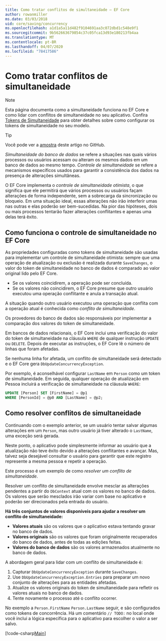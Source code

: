 ```yaml
---
title: Como tratar conflitos de simultaneidade – EF Core
author: rowanmiller
ms.date: 03/03/2018
uid: core/saving/concurrency
ms.openlocfilehash: a1d1a5a11d482f9104691aa3c072dbd1c548e9f1
ms.sourcegitcommit: 9b562663679854c37c05fca13d93e180213fb4aa
ms.translationtype: MT
ms.contentlocale: pt-BR
ms.lasthandoff: 04/07/2020
ms.locfileid: "78417586"
---
```

# <a name="handling-concurrency-conflicts"></a>Como tratar conflitos de simultaneidade

> [!NOTE]
> Esta página documenta como a simultaneidade funciona no EF Core e como lidar com conflitos de simultaneidade no seu aplicativo. Confira [Tokens de Simultaneidade](xref:core/modeling/concurrency) para obter detalhes sobre como configurar os tokens de simultaneidade no seu modelo.

> [!TIP]
> Você pode ver a [amostra](https://github.com/dotnet/EntityFramework.Docs/tree/master/samples/core/Saving/Concurrency/) deste artigo no GitHub.

_Simultaneidade do banco de dados_ se refere a situações nas quais vários processos ou usuários acessam ou alteram os mesmos dados em um banco de dados ao mesmo tempo. _Controle de simultaneidade_ se refere a mecanismos específicos usados para garantir a consistência dos dados na presença de alterações simultâneas.

O EF Core implementa o _controle de simultaneidade otimista_, o que significa que ele permitirá que vários processos ou usuários façam alterações de forma independente, sem a sobrecarga da sincronização ou bloqueio. Em uma situação ideal, essas alterações não irão interferir umas nas outras e elas poderão ser bem-sucedidas. Na pior das hipóteses, dois ou mais processos tentarão fazer alterações conflitantes e apenas uma delas terá êxito.

## <a name="how-concurrency-control-works-in-ef-core"></a>Como funciona o controle de simultaneidade no EF Core

As propriedades configuradas como tokens de simultaneidade são usadas para implementar um controle de simultaneidade otimista: sempre que uma operação de atualização ou exclusão é realizada durante `SaveChanges`, o valor do token de simultaneidade no banco de dados é comparado ao valor original lido pelo EF Core.

- Se os valores coincidirem, a operação pode ser concluída.
- Se os valores não coincidirem, o EF Core presume que outro usuário executou uma operação conflitante e anula a transação atual.

A situação quando outro usuário executou uma operação que conflita com a operação atual é conhecida como _conflito de simultaneidade_.

Os provedores do banco de dados são responsáveis por implementar a comparação dos valores do token de simultaneidade.

Em bancos de dados relacionais, o EF Core inclui uma verificação do valor do token de simultaneidade na cláusula `WHERE` de qualquer instrução `UPDATE` ou `DELETE`. Depois de executar as instruções, o EF Core lê o número de linhas que foram afetadas.

Se nenhuma linha for afetada, um conflito de simultaneidade será detectado e o EF Core gera `DbUpdateConcurrencyException`.

Por exemplo, é aconselhável configurar `LastName` em `Person` como um token de simultaneidade. Em seguida, qualquer operação de atualização em Pessoa incluirá a verificação de simultaneidade na cláusula `WHERE`:

``` sql
UPDATE [Person] SET [FirstName] = @p1
WHERE [PersonId] = @p0 AND [LastName] = @p2;
```

## <a name="resolving-concurrency-conflicts"></a>Como resolver conflitos de simultaneidade

Continuando com o exemplo anterior, se um usuário tentar salvar algumas alterações em um `Person`, mas outro usuário já tiver alterado o `LastName`, uma exceção será gerada.

Neste ponto, o aplicativo pode simplesmente informar ao usuário que a atualização não teve êxito devido a alterações conflitantes e avançar. Mas, talvez seja desejável consultar o usuário para garantir que este registro represente a mesma pessoa e repetir a operação.

Este processo é um exemplo de como _resolver um conflito de simultaneidade_.

Resolver um conflito de simultaneidade envolve mesclar as alterações pendentes a partir do `DbContext` atual com os valores no banco de dados. Os valores que serão mesclados irão variar com base no aplicativo e poderão ser direcionados pela entrada do usuário.

**Há três conjuntos de valores disponíveis para ajudar a resolver um conflito de simultaneidade:**

- **Valores atuais** são os valores que o aplicativo estava tentando gravar no banco de dados.
- **Valores originais** são os valores que foram originalmente recuperados do banco de dados, antes de todas as edições feitas.
- **Valores do banco de dados** são os valores armazenados atualmente no banco de dados.

A abordagem geral para lidar com um conflito de simultaneidade é:

1. Capturar `DbUpdateConcurrencyException` durante `SaveChanges`.
2. Use `DbUpdateConcurrencyException.Entries` para preparar um novo conjunto de alterações para as entidades afetadas.
3. Atualize os valores originais do token de simultaneidade para refletir os valores atuais no banco de dados.
4. Tente novamente o processo até o conflito ocorrer.

No exemplo a `Person.FirstName` `Person.LastName` seguir, e são configurados como tokens de concorrência. Há um comentário `// TODO:` no local onde você inclui a lógica específica para o aplicativo para escolher o valor a ser salvo.

[!code-csharp[Main](../../../samples/core/Saving/Concurrency/Sample.cs?name=ConcurrencyHandlingCode&highlight=34-35)]
